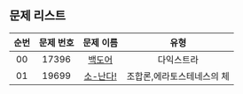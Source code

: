## 문제 리스트

|          순번          |       문제 번호         |        문제 이름         |        유형         |
| :-----: | :-----: | :-----: | :-----: | 
| 00 | 17396 | <a href="https://www.acmicpc.net/problem/17396">백도어</a> | 다익스트라 |
| 01 | 19699 | <a href="https://www.acmicpc.net/problem/19699">소-난다!</a> | 조합론,에라토스테네스의 체 |